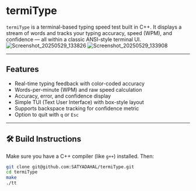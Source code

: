 # termiType

`termiType` is a terminal-based typing speed test built in C++. It displays a stream of words and tracks your typing accuracy, speed (WPM), and confidence — all within a classic ANSI-style terminal UI.
![Screenshot_20250529_133826](https://github.com/user-attachments/assets/ff79f2c7-f0d7-4c49-86b7-b9caba98b159)
![Screenshot_20250529_133908](https://github.com/user-attachments/assets/fed375e8-f0ba-4514-92bf-0f681a0bb0f1)



---

## Features

- Real-time typing feedback with color-coded accuracy
- Words-per-minute (WPM) and raw speed calculation
- Accuracy, error, and confidence display
- Simple TUI (Text User Interface) with box-style layout
- Supports backspace tracking for confidence metric
- Option to quit with `q` or `Esc`

---

## 🛠️ Build Instructions

Make sure you have a C++ compiler (like `g++`) installed. Then:

```bash
git clone git@github.com:SATYADAHAL/termiType.git
cd termiType
make
./tt
